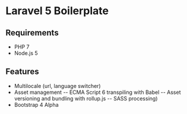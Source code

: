 # Laravel 5 Boilerplate

## Requirements

- PHP 7
- Node.js 5

## Features

- Multilocale (url, language switcher)
- Asset management 
-- ECMA Script 6 transpiling with Babel
-- Asset versioning and bundling with rollup.js
-- SASS processing)
- Bootstrap 4 Alpha
